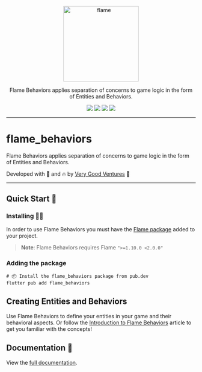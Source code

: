 <!-- markdownlint-disable MD013 -->
<p align="center">
  <a href="https://flame-engine.org">
    <img alt="flame" width="200px" src="https://user-images.githubusercontent.com/6718144/101553774-3bc7b000-39ad-11eb-8a6a-de2daa31bd64.png">
  </a>
</p>

<p align="center">
Flame Behaviors applies separation of concerns to game logic in the form of Entities and Behaviors.
</p>

<p align="center">
  <a title="Pub" href="https://pub.dev/packages/flame_behaviors" ><img src="https://img.shields.io/pub/v/flame_behaviors.svg?style=popout" /></a>
  <a title="Test" href="https://github.com/flame-engine/flame/actions?query=workflow%3Acicd+branch%3Amain"><img src="https://github.com/flame-engine/flame/actions/workflows/cicd.yml/badge.svg?branch=main&event=push"/></a>
  <a title="Discord" href="https://discord.gg/pxrBmy4"><img src="https://img.shields.io/discord/509714518008528896.svg"/></a>
  <a title="Melos" href="https://github.com/invertase/melos"><img src="https://img.shields.io/badge/maintained%20with-melos-f700ff.svg"/></a>
</p>

---
<!-- markdownlint-enable MD013 -->

<!-- markdownlint-disable-next-line MD002 -->
# flame_behaviors


Flame Behaviors applies separation of concerns to game logic in the form of Entities and Behaviors.

Developed with 💙 and 🔥 by [Very Good Ventures][very_good_ventures_link] 🦄

---


## Quick Start 🚀


### Installing 🧑‍💻

In order to use Flame Behaviors you must have the [Flame package][flame_package_link] added to
your project.

> **Note**: Flame Behaviors requires Flame `">=1.10.0 <2.0.0"`


### Adding the package

```shell
# 📦 Install the flame_behaviors package from pub.dev
flutter pub add flame_behaviors
```


## Creating Entities and Behaviors

Use Flame Behaviors to define your entities in your game and their behavioral aspects. Or follow
the [Introduction to Flame Behaviors][flame_behaviors_article] article to get you familiar with
the concepts!


## Documentation 📝

View the [full documentation][flame_behaviors_documentation].

[very_good_ventures_link]: https://verygood.ventures/?utm_source=github&utm_medium=banner&utm_campaign=CLI
[flame_package_link]: https://pub.dev/packages/flame
[flame_behaviors_article]: https://verygood.ventures/blog/build-games-with-flame-behaviors
[flame_behaviors_documentation]: https://github.com/flame-engine/flame/blob/main/doc/bridge_packages/flame_behaviors/getting-started.md
